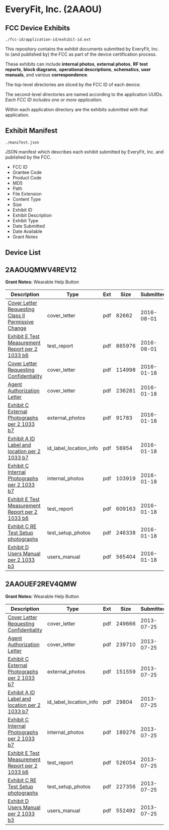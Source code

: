 # EveryFit, Inc. (2AAOU)
## FCC Device Exhibits

```
./fcc-id/application-id/exhibit-id.ext
```

This repository contains the exhibit documents submitted by EveryFit, Inc. to (and published by) the FCC as part of the device certification process.

These exhibits can include **internal photos**, **external photos**, **RF test reports**, **block diagrams**, **operational descriptions**, **schematics**, **user manuals**, and various **correspondence**.

The top-level directories are sliced by the FCC ID of each device.

The second-level directories are named according to the application UUIDs. *Each FCC ID includes one or more application.*

Within each application directory are the exhibits submitted with that application. 

## Exhibit Manifest

```
./manifest.json
```

JSON manifest which describes each exhibit submitted by EveryFit, Inc. and published by the FCC.

- FCC ID
- Grantee Code
- Product Code
- MD5
- Path
- File Extension
- Content Type
- Size
- Exhibit ID
- Exhibit Description
- Exhibit Type
- Date Submitted
- Date Available
- Grant Notes

## Device List
## 2AAOUQMWV4REV12
**Grant Notes:** Wearable Help Button

| Description | Type | Ext | Size | Submitted | Available |
| ----------- | ---- | --- | ---- | --------- | --------- |
| [Cover Letter Requesting Class II Permissive Change](2AAOUQMWV4REV12/1280e1fa6f880cf0277ebe05c462d866/3082888.pdf) | cover_letter | pdf | 82662 | 2016-08-01 | 2016-08-01 |
| [Exhibit E Test Measurement Report per 2 1033 b6](2AAOUQMWV4REV12/1280e1fa6f880cf0277ebe05c462d866/3082889.pdf) | test_report | pdf | 865976 | 2016-08-01 | 2016-08-01 |
| [Cover Letter Requesting Confidentiality](2AAOUQMWV4REV12/773811b129c27697b191f8f97332d0ca/2875948.pdf) | cover_letter | pdf | 114998 | 2016-01-18 | 2016-01-18 |
| [Agent Authorization Letter](2AAOUQMWV4REV12/773811b129c27697b191f8f97332d0ca/2875949.pdf) | cover_letter | pdf | 236281 | 2016-01-18 | 2016-01-18 |
| [Exhibit C External Photographs per 2 1033 b7](2AAOUQMWV4REV12/773811b129c27697b191f8f97332d0ca/2875943.pdf) | external_photos | pdf | 91783 | 2016-01-18 | 2016-01-18 |
| [Exhibit A ID Label and location per 2 1033 b7](2AAOUQMWV4REV12/773811b129c27697b191f8f97332d0ca/2875939.pdf) | id_label_location_info | pdf | 56954 | 2016-01-18 | 2016-01-18 |
| [Exhibit C Internal Photographs per 2 1033 b7](2AAOUQMWV4REV12/773811b129c27697b191f8f97332d0ca/2875944.pdf) | internal_photos | pdf | 103919 | 2016-01-18 | 2016-01-18 |
| [Exhibit E Test Measurement Report per 2 1033 b6](2AAOUQMWV4REV12/773811b129c27697b191f8f97332d0ca/2875947.pdf) | test_report | pdf | 609163 | 2016-01-18 | 2016-01-18 |
| [Exhibit C RE Test Setup photographs](2AAOUQMWV4REV12/773811b129c27697b191f8f97332d0ca/2875945.pdf) | test_setup_photos | pdf | 246338 | 2016-01-18 | 2016-01-18 |
| [Exhibit D Users Manual per 2 1033 b3](2AAOUQMWV4REV12/773811b129c27697b191f8f97332d0ca/2875946.pdf) | users_manual | pdf | 565404 | 2016-01-18 | 2016-01-18 |
## 2AAOUEF2REV4QMW
**Grant Notes:** Wearable Help Button

| Description | Type | Ext | Size | Submitted | Available |
| ----------- | ---- | --- | ---- | --------- | --------- |
| [Cover Letter Requesting Confidentiality](2AAOUEF2REV4QMW/2d08c2a3597a5d450d976aafce7370d7/2025452.pdf) | cover_letter | pdf | 249666 | 2013-07-25 | 2013-07-25 |
| [Agent Authorization Letter](2AAOUEF2REV4QMW/2d08c2a3597a5d450d976aafce7370d7/2025453.pdf) | cover_letter | pdf | 239710 | 2013-07-25 | 2013-07-25 |
| [Exhibit C External Photographs per 2 1033 b7](2AAOUEF2REV4QMW/2d08c2a3597a5d450d976aafce7370d7/2025447.pdf) | external_photos | pdf | 151559 | 2013-07-25 | 2013-07-25 |
| [Exhibit A ID Label and location per 2 1033 b7](2AAOUEF2REV4QMW/2d08c2a3597a5d450d976aafce7370d7/2025443.pdf) | id_label_location_info | pdf | 29804 | 2013-07-25 | 2013-07-25 |
| [Exhibit C Internal Photographs per 2 1033 b7](2AAOUEF2REV4QMW/2d08c2a3597a5d450d976aafce7370d7/2025448.pdf) | internal_photos | pdf | 189276 | 2013-07-25 | 2013-07-25 |
| [Exhibit E Test Measurement Report per 2 1033 b6](2AAOUEF2REV4QMW/2d08c2a3597a5d450d976aafce7370d7/2025451.pdf) | test_report | pdf | 526054 | 2013-07-25 | 2013-07-25 |
| [Exhibit C RE Test Setup photographs](2AAOUEF2REV4QMW/2d08c2a3597a5d450d976aafce7370d7/2025449.pdf) | test_setup_photos | pdf | 227356 | 2013-07-25 | 2013-07-25 |
| [Exhibit D Users Manual per 2 1033 b3](2AAOUEF2REV4QMW/2d08c2a3597a5d450d976aafce7370d7/2025450.pdf) | users_manual | pdf | 552492 | 2013-07-25 | 2013-07-25 |
